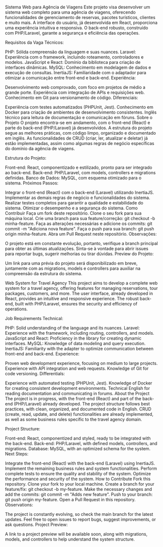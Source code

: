 Sistema Web para Agência de Viagens
Este projeto visa desenvolver um sistema web completo para uma agência de viagens, oferecendo funcionalidades de
gerenciamento de reservas, pacotes turísticos, clientes e muito mais. A interface do usuário, já desenvolvida em React,
proporciona uma experiência intuitiva e responsiva. O back-end robusto, construído com PHP/Laravel, garante a segurança
e eficiência das operações.

Requisitos da Vaga
Técnicos:

PHP: Sólida compreensão da linguagem e suas nuances.
Laravel: Experiência com o framework, incluindo roteamento, controladores e modelos.
JavaScript e React: Domínio da biblioteca para criação de interfaces dinâmicas.
MySQL: Conhecimento em modelagem de dados e execução de consultas.
InertiaJS: Familiaridade com o adaptador para otimizar a comunicação entre front-end e back-end.
Experiência:

Desenvolvimento web comprovado, com foco em projetos de médio a grande porte.
Experiência com integração de APIs e requisições web.
Conhecimento em Git para versionamento de código.
Diferenciais:

Experiência com testes automatizados (PHPUnit, Jest).
Conhecimento em Docker para criação de ambientes de desenvolvimento consistentes.
Inglês técnico para leitura de documentação e comunicação em fóruns.
Sobre o Projeto
O projeto encontra-se em andamento, com o front-end (React) e parte do back-end (PHP/Laravel) já desenvolvidos. A
estrutura do projeto segue as melhores práticas, com código limpo, organizado e documentado em inglês. As
funcionalidades de CRUD (criar, ler, atualizar e deletar) já estão implementadas, assim como algumas regras de negócio
específicas do domínio da agência de viagens.

Estrutura do Projeto:

Front-end: React, componentizado e estilizado, pronto para ser integrado ao back-end.
Back-end: PHP/Laravel, com models, controllers e migrations definidas.
Banco de Dados: MySQL, com esquema otimizado para o sistema.
Próximos Passos:

Integrar o front-end (React) com o back-end (Laravel) utilizando InertiaJS.
Implementar as demais regras de negócio e funcionalidades do sistema.
Realizar testes completos para garantir a qualidade e estabilidade do sistema.
Otimizar o desempenho e a segurança do sistema.
Como Contribuir
Faça um fork deste repositório.
Clone o seu fork para sua máquina local.
Crie uma branch para sua feature/correção: git checkout -b minha-feature.
Faça as alterações necessárias e adicione os commits: git commit -m "Adiciona nova feature".
Faça o push para sua branch: git push origin minha-feature.
Abra um Pull Request neste repositório.
Observações:

O projeto está em constante evolução, portanto, verifique a branch principal para obter as últimas atualizações.
Sinta-se à vontade para abrir issues para reportar bugs, sugerir melhorias ou tirar dúvidas.
Preview do Projeto:

Um link para uma prévia do projeto será disponibilizado em breve, juntamente com as migrations, models e controllers
para auxiliar na compreensão da estrutura do sistema.

Web System for Travel Agency
This project aims to develop a complete web system for a travel agency, offering features for managing reservations,
tour packages, customers, and more. The user interface, already developed in React, provides an intuitive and responsive
experience. The robust back-end, built with PHP/Laravel, ensures the security and efficiency of operations.

Job Requirements
Technical:

PHP: Solid understanding of the language and its nuances.
Laravel: Experience with the framework, including routing, controllers, and models.
JavaScript and React: Proficiency in the library for creating dynamic interfaces.
MySQL: Knowledge of data modeling and query execution.
InertiaJS: Familiarity with the adapter to optimize communication between front-end and back-end.
Experience:

Proven web development experience, focusing on medium to large projects.
Experience with API integration and web requests.
Knowledge of Git for code versioning.
Differentials:

Experience with automated testing (PHPUnit, Jest).
Knowledge of Docker for creating consistent development environments.
Technical English for reading documentation and communicating in forums.
About the Project
The project is in progress, with the front-end (React) and part of the back-end (PHP/Laravel) already developed. The
project structure follows best practices, with clean, organized, and documented code in English. CRUD (create, read,
update, and delete) functionalities are already implemented, as well as some business rules specific to the travel
agency domain.

Project Structure:

Front-end: React, componentized and styled, ready to be integrated with the back-end.
Back-end: PHP/Laravel, with defined models, controllers, and migrations.
Database: MySQL, with an optimized schema for the system.
Next Steps:

Integrate the front-end (React) with the back-end (Laravel) using InertiaJS.
Implement the remaining business rules and system functionalities.
Perform complete tests to ensure the quality and stability of the system.
Optimize the performance and security of the system.
How to Contribute
Fork this repository.
Clone your fork to your local machine.
Create a branch for your feature/fix: git checkout -b my-feature.
Make the necessary changes and add the commits: git commit -m "Adds new feature".
Push to your branch: git push origin my-feature.
Open a Pull Request in this repository.
Observations:

The project is constantly evolving, so check the main branch for the latest updates.
Feel free to open issues to report bugs, suggest improvements, or ask questions.
Project Preview:

A link to a project preview will be available soon, along with migrations, models, and controllers to help understand
the system structure.
